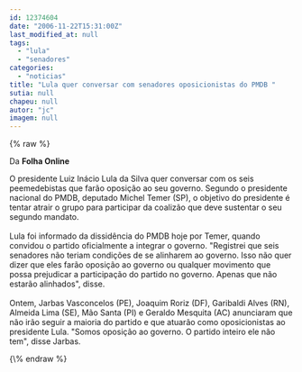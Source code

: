 ```yaml
---
id: 12374604
date: "2006-11-22T15:31:00Z"
last_modified_at: null
tags:
  - "lula"
  - "senadores"
categories:
  - "noticias"
title: "Lula quer conversar com senadores oposicionistas do PMDB "
sutia: null
chapeu: null
autor: "jc"
imagem: null
---
```

{\% raw %}
<p>Da <strong>Folha Online</strong></p>
<p>O presidente Luiz In&aacute;cio Lula da Silva quer conversar com os seis peemedebistas que far&atilde;o oposi&ccedil;&atilde;o ao seu governo. Segundo o presidente nacional do PMDB, deputado Michel Temer (SP), o objetivo do presidente &eacute; tentar atrair o grupo para participar da coaliz&atilde;o que deve sustentar o seu segundo mandato.<br /><br />Lula foi informado da dissid&ecirc;ncia do PMDB hoje por Temer, quando convidou o partido oficialmente a integrar o governo. "Registrei que seis senadores n&atilde;o teriam condi&ccedil;&otilde;es de se alinharem ao governo. Isso n&atilde;o quer dizer que eles far&atilde;o oposi&ccedil;&atilde;o ao governo ou qualquer movimento que possa prejudicar a participa&ccedil;&atilde;o do partido no governo. Apenas que n&atilde;o estar&atilde;o alinhados", disse.<br /><br />Ontem, Jarbas Vasconcelos (PE), Joaquim Roriz (DF), Garibaldi Alves (RN), Almeida Lima (SE), M&atilde;o Santa (PI) e Geraldo Mesquita (AC) anunciaram que n&atilde;o ir&atilde;o seguir a maioria do partido e que atuar&atilde;o como oposicionistas ao presidente Lula. "Somos oposi&ccedil;&atilde;o ao governo. O partido inteiro ele n&atilde;o tem", disse Jarbas.</p>
{\% endraw %}